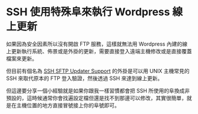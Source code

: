 SSH 使用特殊阜來執行 Wordpress 線上更新
====

如果因為安全因素所以沒有開啟 FTP 服務，這樣就無法用 Wordpress 內建的線上更新執行系統、佈景或是外掛的更新，需要直接登入遠端主機修改或是直接覆蓋檔案來更新。

但目前有個名為 [SSH SFTP Updater Support](https://wordpress.org/plugins/ssh-sftp-updater-support/) 的外掛是可以用 UNIX 主機常見的 SSH 來取代原本的 FTP 登入驗證，然後透過 SSH 來達到線上更新。

但這邊要分享一個小經驗就是如果你跟我一樣習慣都會把 SSH 所使用的阜換成非預設的，這時候通常你會找遍設定檔但還是找不到那邊可以修改，其實很簡單，就是在主機位置的地方直接冒號接上你的阜號即可。


 
 
 